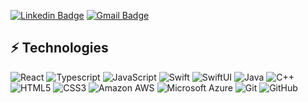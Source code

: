 [![Linkedin Badge](https://img.shields.io/badge/-nileshsk1-blue?style=flat-square&logo=Linkedin&logoColor=white&link=https://www.linkedin.com/in/nileshsk1/)](https://www.linkedin.com/in/nileshsk1/)
[![Gmail Badge](https://img.shields.io/badge/-nileshkamble@gmail.com-c14438?style=flat-square&logo=Gmail&logoColor=white&link=mailto:nileshkamble54321gmail.com)](mailto:nileshkamble54321gmail.com)

## ⚡ Technologies

![React](https://img.shields.io/badge/-React-black?style=flat-square&logo=react)
![Typescript](https://img.shields.io/badge/-TypeScript-black?style=flat-square&logo=typescript)
![JavaScript](https://img.shields.io/badge/-JavaScript-black?style=flat-square&logo=javascript)
![Swift](https://img.shields.io/badge/-Swift-black?style=flat-square&logo=swift)
![SwiftUI](https://img.shields.io/badge/-SwiftUI-black?style=flat-square&logo=swiftUI)
![Java](https://img.shields.io/badge/-java-E34A86?style=flat-square&logo=java)
![C++](https://img.shields.io/badge/-C++-00599C?style=flat-square&logo=c)
![HTML5](https://img.shields.io/badge/-HTML5-E34F26?style=flat-square&logo=html5&logoColor=white)
![CSS3](https://img.shields.io/badge/-CSS3-1572B6?style=flat-square&logo=css3)
![Amazon AWS](https://img.shields.io/badge/Amazon%20AWS-232F3E?style=flat-square&logo=amazon-aws)
![Microsoft Azure](https://img.shields.io/badge/Microsoft%20Azure-232F7E?style=flat-square&logo=microsoft-azure)
![Git](https://img.shields.io/badge/-Git-black?style=flat-square&logo=git)
![GitHub](https://img.shields.io/badge/-GitHub-181717?style=flat-square&logo=github)
